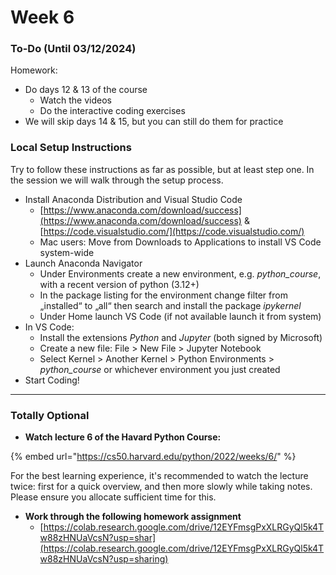 # Week 6

### To-Do (Until 03/12/2024) <a href="#to-do" id="to-do"></a>

Homework:

* Do days 12 & 13 of the course
  * Watch the videos
  * Do the interactive coding exercises
* We will skip days 14 & 15, but you can still do them for practice

### Local Setup Instructions

Try to follow these instructions as far as possible, but at least step one. In the session we will walk through the setup process.

* Install Anaconda Distribution and Visual Studio Code
  * [https://www.anaconda.com/download/success](https://www.anaconda.com/download/success) & [https://code.visualstudio.com/](https://code.visualstudio.com/)
  * Mac users: Move from Downloads to Applications to install VS Code system-wide
* Launch Anaconda Navigator
  * Under Environments create a new environment, e.g. _python\_course_, with a recent version of python (3.12+)
  * In the package listing for the environment change filter from „installed“ to „all“ then search and install the package _ipykernel_
  * Under Home launch VS Code (if not available launch it from system)
* In VS Code:
  * Install the extensions _Python_ and _Jupyter_ (both signed by Microsoft)
  * Create a new file: File > New File > Jupyter Notebook
  * Select Kernel > Another Kernel > Python Environments > _python\_course_ or whichever environment you just created
* Start Coding!

***

### Totally Optional

* **Watch lecture 6 of the Havard Python Course:**

{% embed url="https://cs50.harvard.edu/python/2022/weeks/6/" %}

For the best learning experience, it's recommended to watch the lecture twice: first for a quick overview, and then more slowly while taking notes. Please ensure you allocate sufficient time for this.

* **Work through the following homework assignment**
  * [https://colab.research.google.com/drive/12EYFmsgPxXLRGyQl5k4Tw88zHNUaVcsN?usp=shar](https://colab.research.google.com/drive/12EYFmsgPxXLRGyQl5k4Tw88zHNUaVcsN?usp=sharing)
